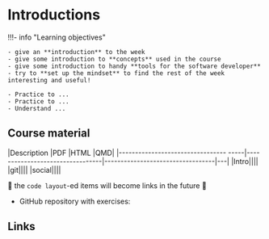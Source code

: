# Introductions

!!!- info "Learning objectives"

    - give an **introduction** to the week
    - give some introduction to **concepts** used in the course
    - give some introduction to handy **tools for the software developer**
    - try to **set up the mindset** to find the rest of the week interesting and useful!

    - Practice to ...
    - Practice to ...
    - Understand ...


## Course material

<!-- markdownlint-disable MD013 --><!-- Tables cannot be split up over lines, hence will break 80 characters per line -->

|Description                            |PDF                              |HTML                              |QMD|
|--------------------------------- -----|---------------------------------|----------------------------------|---|
|Intro||||
|git||||
|social||||

<!-- markdownlint-enable MD013 -->

:construction: the `code layout`-ed items will become links in the future :construction:

- GitHub repository with exercises:

## Links

